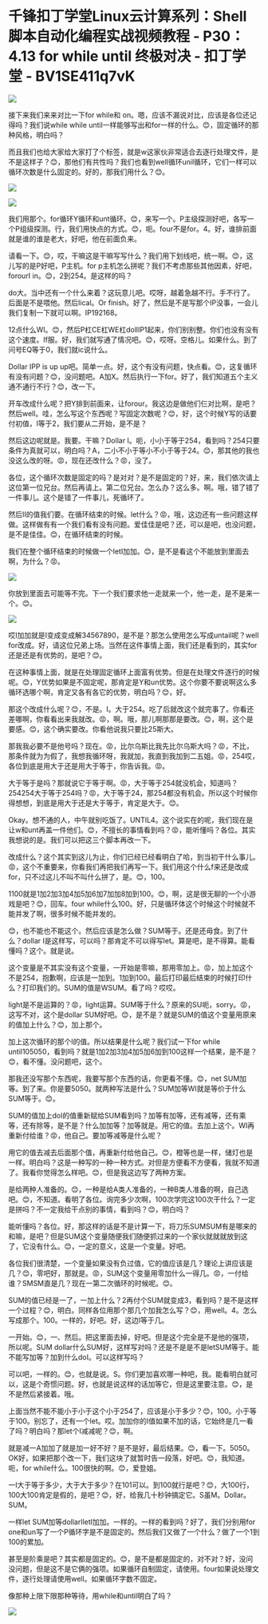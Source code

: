 # 千锋扣丁学堂Linux云计算系列：Shell脚本自动化编程实战视频教程 - P30：4.13 for while until 终极对决 - 扣丁学堂 - BV1SE411q7vK

![](img/42b21625c05c61322d4e040cdf607562_0.png)

接下来我们来来对比一下for while和 on。嗯，应该不漏说对比，应该是各位还记得吗？我们说while while until一样能够写出和for一样的什么。😊，固定循环的那种风格，明白吗？

而且我们也给大家给大家打了个标签，就是w这家伙非常适合去逐行处理文件，是不是这样子？😊，那他们有共性吗？我们也看到well循环unil循环，它们一样可以循环次数是什么固定的。好的，那我们用什么？😊。



![](img/42b21625c05c61322d4e040cdf607562_2.png)

![](img/42b21625c05c61322d4e040cdf607562_3.png)

我们用那个。for循环Y循环和unt循环。😊，来写一个。P主级探测好吧，各写一个P组级探测。行，我们用快点的方式。😊，呃。four不是for。4。好，谁排前面就是谁的谁是老大，好吧，他在前面负来。

请看一下。😊，哎，干嘛这是干嘛写写什么？我们用下划线吧，统一啊。😊，这儿写的是P好吧，P主机。for p主机怎么拼呢？我们不考虑那些其他因素，好吧，forourI in。😊，2到254。是这样的吗？

do大。当中还有一个什么来着？这玩意儿吧。哎呀，越着急越不行。手不行了。后面是不是喂他。然后Iical。Or finish。好了，然后是不是写那个IP没事，一会儿我们复制一下就可以啊。IP192168。

12点什么WI。😊，然后P杠CE杠WE杠dollIP1起来，你们别别整。你们也没有没有这个速度。If服。好，我们就写通了情况吧。😊，哎呀。空格儿。如果什么。到了问号EQ等于0，我们就ic说什么。

Dollar IPP is up up吧。简单一点。好，这个有没有问题，快点看。😊，这复循环有没有问题？😊，没问题吧。A加X。然后执行一下for。好了，我们知道五个主义通不通行不行？😊，改一下。

开车改成什么呢？把Y排到前面来，让forour。我这边是做他们仨对比啊，是吧？然后well。哇，怎么写这个东西呢？写固定次数呢？😊，好，这个时候Y写的话要付初值，I等于2，我们要从二开始，是不是？

然后这边呢就是。我要。干嘛？Dollar I。呃，小小于等于254，看到吗？254只要条件为真就可以，明白吗？A，二小不小于等小不小于等于24。😊，那其他的我也没这么改的呀。😡，现在还改什么？😡，没了。

各位，这个循环次数是固定的吗？是对对？是不是固定的？好，来，我们依次请上这位第一位兄台。然后再请上。第二位兄台。怎么办？这么多。啊。哦，错了错了一件事儿。这个是错了一件事儿，死循环了。

然后II的值我们要。在循环结束的时候。let什么？😡，哦，这边还有一些问题这样做。这样做有有一个我们看有没有问题。爱佳佳是吧？还，可以是吧，也没问题，是不是佳佳。😊，在循环结束的时候。

我们在整个循环结束的时候做一个letI加加。😊，是不是看这个不能放到里面去啊，为什么？😡。

![](img/42b21625c05c61322d4e040cdf607562_5.png)

你放到里面去可能等不完。下一个我们要求他一走就来一个，他一走，是不是来一个。😊。

![](img/42b21625c05c61322d4e040cdf607562_7.png)

哎I加加就是I变成变成解34567890，是不是？那怎么使用怎么写成untail呢？well for改成。好，请这位兄弟上场。当然在这件事情上面，我们还是看到的，其实for还是还是有优势的，是吧？😊。

在这种事情上面，就是在处理固定循环上面富有优势。但是在处理文件逐行的时候呢。😊，Y优势如果是不固定呢，那肯定是Y和un优势。这个你要不要说啊这么多循环选哪个啊，肯定又各有各它的优势，明白吗？😊，好。

那这个改成什么呢？😊，不是。I。大于254。吃了后就改这个就完事了。你看还差哪啊，你看看出来我就改。😡，啊。哦，那儿啊那那是要改。😊，啊，这个是要感。😊，这个确实要改。你看他说我只要比25斯大。

那我我必要不是他号吗？现在。😡，比尔乌斯比我先比尔乌斯大吗？😡，不比，那条件就为为假了，我想我循环呀，我就加，我直到我加到二五姐。😡，254哎，各位到底是用大于还是用大于等于，你告诉我。😡。

大于等于是吗？那就说它于等于啊。😡，大于等于254就没机会，知道吗？254254大于等于254吗？😡，大于等于24，那254都没有机会。所以这个时候你得想想，到底是用大于还是大于等于，肯定是大于。😊。

Okay。想不通的人，中午就别吃饭了。UNTIL4。这个说实在的呢，我们现在是让w和unt再盖一件他们。😊，不擅长的事情看到吗？😡，能听懂吗？各位。其实我想说的是。我们可以把这三个脚本再改一下。

改成什么？这个其实到这儿为止，你们已经已经看明白了哈，到当初干什么事儿。😡，这个不重要来，你看我们再把我们再写一下。我们用这个什么f来还是改成for，只不过这儿不叫不叫什么拼了，是。😊，100。

1100就是1加2加3加4加5加6加7加加8加到100。😊，啊，这是很无聊的一个小游戏是吧？😊，回车。four while什么100。好，只是循环体这个时候这个时候就不能并发了啊，很多时候不能并发的。

😊，也不能也不能这个。然后应该是怎么做？SUM等于。还是还毋食。到了什么？dollar I是这样写，可以吗？那肯定不可以得写let。算是吧，是不得算。能看懂吗？这个。就是说。

这个变量是不其实没有这个变量，一开始是零嘛，那用零加上。😡，加上加这个不是254，抱歉啊，应该是一加到。1加到100。最后打印最后结束的时候打印什么？打印我们的。SUM的值是WSUM。看了吗？哎哎。

light是不是运算的？😡，light运算。SUM等于什么？原来的SU呃，sorry。😡，这写不对，这个是dollar SUM好吧。😊，是不是？就是SUM的值这个变量用原来的值加上什么？😊，加上那个。

加上这次循环的那个I的值。所以结果是什么呢？我们试一下for while until105050，看到吗？就是1加2加3加4加5加6加到100这样一个结果，是不是？😊，看不懂。没问题吧，这个。

那我还没写那个东西呢，我要写那个东西的话，你更看不懂。😊，net SUM加等。到了来。你是要5050。就两种写法是什么？SUM加等WI就是等价于什么SUM等于。😊。

SUM的值加上doI的值重新赋给SUM看到吗？加等有加等，还有减等，还有乘等，还有除等，是不是？什么加加等？加等就是。用它的值。去加上这个。WI再重新付给谁？😡，他自己。要加等减等是什么呢？

用它的值去减去后面那个值，再重新付给他自己。😊，橙等也是一样，储灯也是一样。明白吗？这是一种写的一种一种方式。对但是方便看不方便看，我就不知道了。我看你觉得怎么样吧。😊，但是我这边写了两种方案。

是给两种人准备的。😊，一种是给A类人准备的，一种B类人准备的啊，自己选吧。😊，不知道。看明了各位。询完多少次啊，100次学完这100次干什么？一定是拼吗？不一定我给干点别的事情，看到吗？😊，明白吗？

能听懂吗？各位。好，那这样的话是不是计算一下，将刀乐SUMSUM有是哪来的和嘛，是吧？但是SUM这个变量随便我们随便抓过来的一个家伙就就就放到这了，它没有什么。😊，一定的意义，这是一个变量。好吧。

各位我们很清楚，一个变量如果没有负过值，它的值应该是几？理论上讲应该是几？😊，零吧好，那就是。😡，SUM这个变量用零加什么一得几。😡，一付给谁？SMSM直是几？现在一第二次循环的时候呢。😊。

SUM的值已经是一了，一加上什么？2再付个SUM就变成3，看到吗？是不是这样一个过程？😊，明白。同样各位用那个那几个加我怎么写？😊，用well。4。怎么写成那个。100。一样的，好吧。好，这边I等于几。

一开始。😊，一、然后。把这里面去掉，好吧。但是这个完全是不是他的强项，所以呢。SUM dollar什么SUM好，这样写对吗？还是不是是不是letSUM等于。能不能写加等？加到什么doI。可以这样写吗？

可以吧，一样的。😊，也就是说。S。你们更加喜欢哪一种吧，我。能看明白就可以，这是个奇惯问题。好，也就是说这样的话加等它，但是这里要注意。😊，是不是然后紧接着。哦。

上面当然不能不能小于小于这个小于254了，应该是小于多少？😊，100。小于等于100。别忘了，还有一个let。哎。加加你的I值如果不加的话，它始终是几一看了吗？明白吗？那let个I减减呢？😊，啊。

就是减一A加加了就是加一好不好？是不是好，最后结果。😊，看一下。5050。OK好，如果把那个改一下，我们这块了就暂时告一段落，好吧。😊，我知道。呃，for while什么。100很快的啊。😊，爱登姐。

一I大于等于多少，大于大于多少？在101可以。到100就行是吧？😊，大100行，100大100肯定是假的，是吧？😊，好，给我几十秒钟搞定它。S虽M。Dollar。SUM。

一样let SUM加等dollarIletI加加。一样的。一样的看到吗？好了，我们分别用for one和un写了一个P循环字是不是固定的。然后我们又做了一个什么？做了一个1到100的累加。

甚至是阶乘是吧？其实都是固定的。😊，是不是都是固定的，对不对？好，没问没问题，但是这不是它俩的强项。如果循环自制固定，请使用。four如果说处理文件，逐行处理请使用well。如果循环字数不固定。

像那种上限下限那种等待，用while和until明白了吗？

![](img/42b21625c05c61322d4e040cdf607562_9.png)